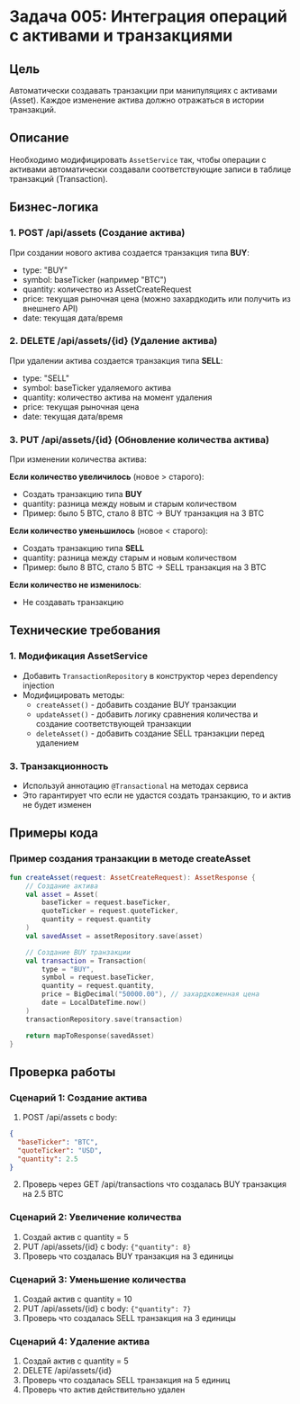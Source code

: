 # Задача 005: Интеграция операций с активами и транзакциями

## Цель
Автоматически создавать транзакции при манипуляциях с активами (Asset). Каждое изменение актива должно отражаться в истории транзакций.

## Описание
Необходимо модифицировать `AssetService` так, чтобы операции с активами автоматически создавали соответствующие записи в таблице транзакций (Transaction).

## Бизнес-логика

### 1. POST /api/assets (Создание актива)
При создании нового актива создается транзакция типа **BUY**:
- type: "BUY"
- symbol: baseTicker (например "BTC")
- quantity: количество из AssetCreateRequest
- price: текущая рыночная цена (можно захардкодить или получить из внешнего API)
- date: текущая дата/время

### 2. DELETE /api/assets/{id} (Удаление актива)
При удалении актива создается транзакция типа **SELL**:
- type: "SELL"
- symbol: baseTicker удаляемого актива
- quantity: количество актива на момент удаления
- price: текущая рыночная цена
- date: текущая дата/время

### 3. PUT /api/assets/{id} (Обновление количества актива)
При изменении количества актива:

**Если количество увеличилось** (новое > старого):
- Создать транзакцию типа **BUY**
- quantity: разница между новым и старым количеством
- Пример: было 5 BTC, стало 8 BTC → BUY транзакция на 3 BTC

**Если количество уменьшилось** (новое < старого):
- Создать транзакцию типа **SELL**
- quantity: разница между старым и новым количеством
- Пример: было 8 BTC, стало 5 BTC → SELL транзакция на 3 BTC

**Если количество не изменилось**:
- Не создавать транзакцию

## Технические требования

### 1. Модификация AssetService
- Добавить `TransactionRepository` в конструктор через dependency injection
- Модифицировать методы:
  - `createAsset()` - добавить создание BUY транзакции
  - `updateAsset()` - добавить логику сравнения количества и создание соответствующей транзакции
  - `deleteAsset()` - добавить создание SELL транзакции перед удалением

### 3. Транзакционность
- Используй аннотацию `@Transactional` на методах сервиса
- Это гарантирует что если не удастся создать транзакцию, то и актив не будет изменен

## Примеры кода


### Пример создания транзакции в методе createAsset
```kotlin
fun createAsset(request: AssetCreateRequest): AssetResponse {
    // Создание актива
    val asset = Asset(
        baseTicker = request.baseTicker,
        quoteTicker = request.quoteTicker,
        quantity = request.quantity
    )
    val savedAsset = assetRepository.save(asset)

    // Создание BUY транзакции
    val transaction = Transaction(
        type = "BUY",
        symbol = request.baseTicker,
        quantity = request.quantity,
        price = BigDecimal("50000.00"), // захардкоженная цена
        date = LocalDateTime.now()
    )
    transactionRepository.save(transaction)

    return mapToResponse(savedAsset)
}
```

## Проверка работы

### Сценарий 1: Создание актива
1. POST /api/assets с body:
```json
{
  "baseTicker": "BTC",
  "quoteTicker": "USD",
  "quantity": 2.5
}
```
2. Проверь через GET /api/transactions что создалась BUY транзакция на 2.5 BTC

### Сценарий 2: Увеличение количества
1. Создай актив с quantity = 5
2. PUT /api/assets/{id} с body: `{"quantity": 8}`
3. Проверь что создалась BUY транзакция на 3 единицы

### Сценарий 3: Уменьшение количества
1. Создай актив с quantity = 10
2. PUT /api/assets/{id} с body: `{"quantity": 7}`
3. Проверь что создалась SELL транзакция на 3 единицы

### Сценарий 4: Удаление актива
1. Создай актив с quantity = 5
2. DELETE /api/assets/{id}
3. Проверь что создалась SELL транзакция на 5 единиц
4. Проверь что актив действительно удален

